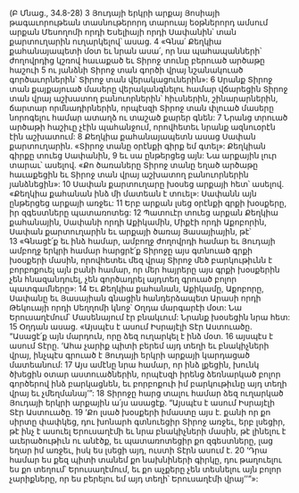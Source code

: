 (Բ Մնաց., 34.8-28)
3 Յուդայի երկրի արքայ Յոսիայի թագաւորութեան տասնութերորդ տարուայ եօթներորդ ամսում արքան Մեսողոմի որդի Եսելիայի որդի Սափանին՝ տան քարտուղարին ուղարկելով՝ ասաց. 4 «Գնա՛ Քեղկիա քահանայապետի մօտ եւ նրան ասա՛, որ նա պահապանների՝ ժողովրդից կշռով հաւաքած եւ Տիրոջ տունը բերուած արծաթը հաշուի 5 ու յանձնի Տիրոջ տան գործի վրայ նշանակուած գործաւորներին՝ Տիրոջ տան վերակացուներին»: 6 Սրանք Տիրոջ տան քայքայուած մասերը վերականգնելու համար վճարեցին Տիրոջ տան վրայ աշխատող բանուորներին՝ հիւսներին, շինարարներին, ճարտար որմնադիրներին, որպէսզի Տիրոջ տան փլուած մասերը նորոգելու համար ատաղձ ու տաշած քարեր գնեն: 7 Նրանց տրուած արծաթի հաշիւը չէին պահանջում, որովհետեւ նրանք ազնուօրէն էին աշխատում: 8 Քեղկիա քահանայապետն ասաց Սափան քարտուղարին. «Տիրոջ տանը օրէնքի գիրք եմ գտել»: Քեղկիան գիրքը տուեց Սափանին, 9 եւ սա ընթերցեց այն: Նա արքային լուր տարաւ՝ ասելով. «Քո ծառաները Տիրոջ տանը եղած արծաթը հաւաքեցին եւ Տիրոջ տան վրայ աշխատող բանուորներին յանձնեցին»: 10 Սափան քարտուղարը խօսեց արքայի հետ՝ ասելով. «Քեղկիա քահանան ինձ մի մատեան է տուել»: Սափանն այն ընթերցեց արքայի առջեւ: 11 Երբ արքան լսեց օրէնքի գրքի խօսքերը, իր զգեստները պատառոտեց: 12 Պատուէր տուեց արքան Քեղկիա քահանային, Սափանի որդի Աքիկամին, Միքէի որդի Աքոբորին, Սափան քարտուղարին եւ արքայի ծառայ Յասայիային, թէ՝ 13 «Գնացէ՛ք եւ ինձ համար, ամբողջ ժողովրդի համար եւ Յուդայի ամբողջ երկրի համար հարցրէ՛ք Տիրոջը այս գտնուած գրքի խօսքերի մասին, որովհետեւ մեզ վրայ Տիրոջ մեծ բարկութիւնն է բորբոքուել այն բանի համար, որ մեր հայրերը այս գրքի խօսքերին չեն հնազանդուել, չեն գործադրել այդտեղ գրուած բոլոր պատգամները»:
14 Եւ Քեղկիա քահանան, Աքիկամը, Աքոբորը, Սափանը եւ Յասայիան գնացին հանդերձապետ Արասի որդի Թեկուայի որդի Սեղղոմի կնոջ՝ Օղդա մարգարէի մօտ: Նա Երուսաղէմում՝ Մասենայում էր բնակւում: Նրանք խօսեցին նրա հետ: 15 Օղդան ասաց. «Այսպէս է ասում Իսրայէլի Տէր Աստուածը. “Ասացէ՛ք այն մարդուն, որը ձեզ ուղարկել է ինձ մօտ. 16 այսպէս է ասում Տէրը. ‘Ահա չարիք պիտի բերեմ այդ տեղի եւ բնակիչների վրայ, ինչպէս գրուած է Յուդայի երկրի արքայի կարդացած մատեանում: 17 Այս ամէնը նրա համար, որ ինձ լքեցին, խունկ ծխեցին օտար աստուածներին, որպէսզի իրենց ձեռնարկած բոլոր գործերով ինձ բարկացնեն, եւ բորբոքուի իմ բարկութիւնը այդ տեղի վրայ եւ չմեղմանայ’”: 18 Տիրոջը հարց տալու համար ձեզ ուղարկած Յուդայի երկրի արքային ա՛յս ասացէք. “Այսպէս է ասում Իսրայէլի Տէր Աստուածը. 19 ‘Քո լսած խօսքերի իմաստը այս է. քանի որ քո սիրտը փափկեց, դու խոնարհ գտնուեցիր Տիրոջ առջեւ, երբ լսեցիր, թէ ինչ է ասուել Երուսաղէմի եւ նրա բնակիչների մասին, թէ լինելու է աւերածութիւն ու անէծք, եւ պատառոտեցիր քո զգեստները, լաց եղար իմ առջեւ, իսկ ես լսեցի այդ, ուստի Տէրն ասում է. 20 ‘Դրա համար ես քեզ պիտի տանեմ քո նախնիների գիրկը, դու թաղուելու ես քո տեղում՝ Երուսաղէմում, եւ քո աչքերը չեն տեսնելու այն բոլոր չարիքները, որ ես բերելու եմ այդ տեղի՝ Երուսաղէմի վրայ’’”»:
